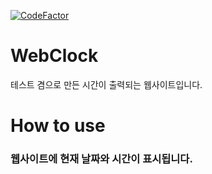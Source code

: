 [![CodeFactor](https://www.codefactor.io/repository/github/errror404/webclock/badge)](https://www.codefactor.io/repository/github/errror404/webclock)
# WebClock
테스트 겸으로 만든 시간이 출력되는 웹사이트입니다.
# How to use
### 웹사이트에 현재 날짜와 시간이 표시됩니다.
